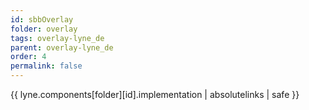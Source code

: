 ```yaml
---
id: sbbOverlay
folder: overlay
tags: overlay-lyne_de
parent: overlay-lyne_de
order: 4
permalink: false  
---
```

{{ lyne.components[folder][id].implementation | absolutelinks | safe }}


